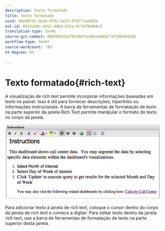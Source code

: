 ```yaml
---
description: Texto formatado
title: Texto formatado
uuid: d4e98fd1-da1e-47d2-be17-0f8771ae6b2e
exl-id: 6913160c-4261-40bd-b22a-4c7a7969b8a7
translation-type: tm+mt
source-git-commit: d9df90242ef96188f4e4b5e6d04cfef196b0a628
workflow-type: tm+mt
source-wordcount: '93'
ht-degree: 6%

---
```


# Texto formatado{#rich-text}

A visualização de rich text permite incorporar informações baseadas em texto no painel. Isso é útil para fornecer descrições, hiperlinks ou informações instrucionais. A barra de ferramentas de formatação de texto na parte superior da janela Rich Text permite manipular o formato do texto no corpo da janela.

![](assets/rich_text.png)

Para adicionar texto à janela de rich text, coloque o cursor dentro do corpo da janela de rich text e comece a digitar. Para editar texto dentro da janela rich text, use a barra de ferramentas de formatação de texto na parte superior desta janela.
